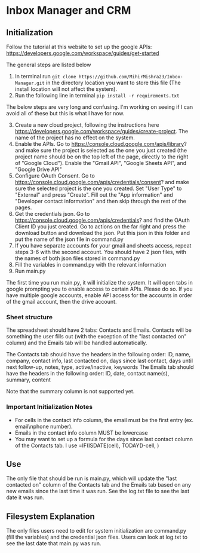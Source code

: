 # Inbox Manager and CRM

## Initialization

Follow the tutorial at this website to set up the google APIs: https://developers.google.com/workspace/guides/get-started

The general steps are listed below
1. In terminal run ```git clone https://github.com/MihirMishra23/Inbox-Manager.git``` in the directory location you want to store this file (The install location will not affect the system).
2. Run the following line in terminal ```pip install -r requirements.txt```

The below steps are very long and confusing. I'm working on seeing if I can avoid all of these but this is what I have for now.

3. Create a new cloud project, following the instructions here https://developers.google.com/workspace/guides/create-project. The name of the project has no effect on the system.
4. Enable the APIs. Go to https://console.cloud.google.com/apis/library? and make sure the project is selected as the one you just created (the project name should be on the top left of the page, directly to the right of "Google Cloud"). Enable the "Gmail API", "Google Sheets API", and "Google Drive API"
5. Configure OAuth Consent. Go to https://console.cloud.google.com/apis/credentials/consent? and make sure the selected project is the one you created. Set "User Type" to "External" and press "Create". Fill out the "App information" and "Developer contact information" and then skip through the rest of the pages.
6. Get the credentials json. Go to https://console.cloud.google.com/apis/credentials? and find the OAuth Client ID you just created. Go to actions on the far right and press the download button and download the json. Put this json in this folder and put the name of the json file in command.py
7. If you have separate accounts for your gmail and sheets access, repeat steps 3-6 with the second account. You should have 2 json files, with the names of both json files stored in command.py
8. Fill the variables in command.py with the relevant information
9. Run main.py

The first time you run main.py, it will initialize the system. It will open tabs in google prompting you to enable access to certain APIs. Please do so. If you have multiple google accounts, enable API access for the accounts in order of the gmail account, then the drive account.

### Sheet structure
The spreadsheet should have 2 tabs: Contacts and Emails. Contacts will be something the user fills out (with the exception of the "last contacted on" column) and the Emails tab will be handled automatically.

The Contacts tab should have the headers in the following order: ID, name, company, contact info, last contacted on, days since last contact, days until next follow-up, notes, type, active/inactive, keywords
The Emails tab should have the headers in the following order: ID, date, contact name(s), summary, content

Note that the summary column is not supported yet.

### Important Initialization Notes
- For cells in the contact info column, the email must be the first entry (ex. email\nphone number).
- Emails in the contact info column MUST be lowercase
- You may want to set up a formula for the days since last contact column of the Contacts tab. I use =IF(ISDATE(cell), TODAY()-cell, )

## Use
The only file that should be run is main.py, which will update the "last contacted on" column of the Contacts tab and the Emails tab based on any new emails since the last time it was run. See the log.txt file to see the last date it was run.

## Filesystem Explanation
The only files users need to edit for system initialization are command.py (fill the variables) and the credential json files. Users can look at log.txt to see the last date that main.py was run.
